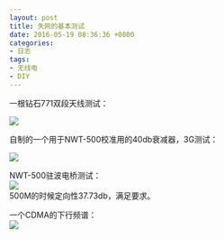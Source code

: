 ```yaml
---
layout: post
title: 失网的基本测试
date: 2016-05-19 08:36:36 +0800
categories:
- 日志
tags:
- 无线电
- DIY
---
```

一根钻石771双段天线测试：

![](https://github.com/bh3nvn/bh3nvn.github.io/raw/master/image/2016/2016-05-19-01.png)   

自制的一个用于NWT-500校准用的40db衰减器，3G测试：    

![](https://github.com/bh3nvn/bh3nvn.github.io/raw/master/image/2016/2016-05-19-02.png)    

NWT-500驻波电桥测试：    
![](https://github.com/bh3nvn/bh3nvn.github.io/raw/master/image/2016/2016-05-19-03.png)      
500M的时候定向性37.73db，满足要求。

一个CDMA的下行频谱：    
![](https://github.com/bh3nvn/bh3nvn.github.io/raw/master/image/2016/2016-05-19-04.png)    

  


